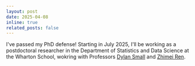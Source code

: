 ```yaml
---
layout: post
date: 2025-04-08
inline: true
related_posts: false
---
```


I've passed my PhD defense! Starting in July 2025, I'll be working as a postdoctoral researcher in the Department of Statistics and Data Science at the Wharton School, wokring with Professors [Dylan Small](https://statistics.wharton.upenn.edu/profile/dsmall/) and [Zhimei Ren](https://zhimeir.github.io/).